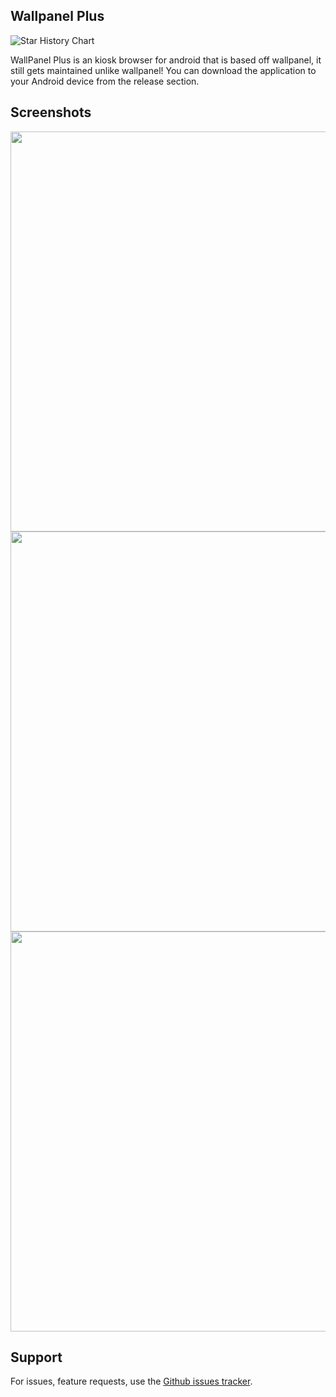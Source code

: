 ## Wallpanel Plus
<picture>
  <source
    media="(prefers-color-scheme: dark)"
    srcset="
      https://api.star-history.com/svg?repos=undebuggedprogrammer/wallpanel-plus&type=Date&theme=dark
    "
  />
  <source
    media="(prefers-color-scheme: light)"
    srcset="
      https://api.star-history.com/svg?repos=undebuggedprogrammer/wallpanel-plus&type=Date
    "
  />
  <img
    alt="Star History Chart"
    src="https://api.star-history.com/svg?repos=undebuggedprogrammer/wallpanel-plus&type=Date"
  />
</picture>


WallPanel Plus is an kiosk browser for android that is based off wallpanel, it still gets maintained unlike wallpanel! You can download the application to your Android device from the release section.

## Screenshots

<img src="img/dashboard2.png" width="640" />
<img src="img/dashboard3.png" width="640" />
<img src="img/dashboard1.png" width="640" />

## Support

For issues, feature requests, use the [Github issues tracker](https://github.com/thetimewalker/wallpanel-android/issues).
